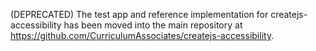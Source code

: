 (DEPRECATED) The test app and reference implementation for createjs-accessibility has been moved into the main repository at https://github.com/CurriculumAssociates/createjs-accessibility.
